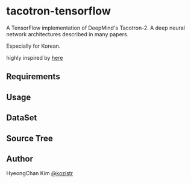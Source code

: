 # tacotron-tensorflow
A TensorFlow implementation of DeepMind's Tacotron-2. A deep neural network architectures described in many papers.

Especially for Korean.

highly inspired by [here](https://github.com/Rayhane-mamah/Tacotron-2)

## Requirements


## Usage


## DataSet


## Source Tree


## Author

HyeongChan Kim [@kozistr](http://kozistr.tech)
